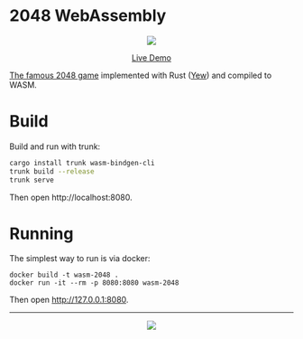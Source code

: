 # 2048 WebAssembly

<p align="center">
  <a target="_blank" href="https://2048.dev.family">
    <img src="https://github.com/dev-family/wasm-2048/blob/master/images/result.png">
  </a>
</p>

<p align="center">
  <a href="https://2048.dev.family">Live Demo</a>
</p>

[The famous 2048 game](https://github.com/gabrielecirulli/2048) implemented with Rust ([Yew](https://yew.rs/)) and compiled to WASM.

# Build

Build and run with trunk:

```sh
cargo install trunk wasm-bindgen-cli
trunk build --release
trunk serve
```

Then open http://localhost:8080.

# Running

The simplest way to run is via docker:

```
docker build -t wasm-2048 .
docker run -it --rm -p 8080:8080 wasm-2048
```

Then open http://127.0.0.1:8080.

<hr />

<p align="center">
  <a target="_blank" href="https://dev.family?utm_source=n7&utm_medium=github&utm_campaign=2048">
    <img src="https://github.com/dev-family/wasm-2048/blob/master/images/dev-family.png">
  </a>
</p>
